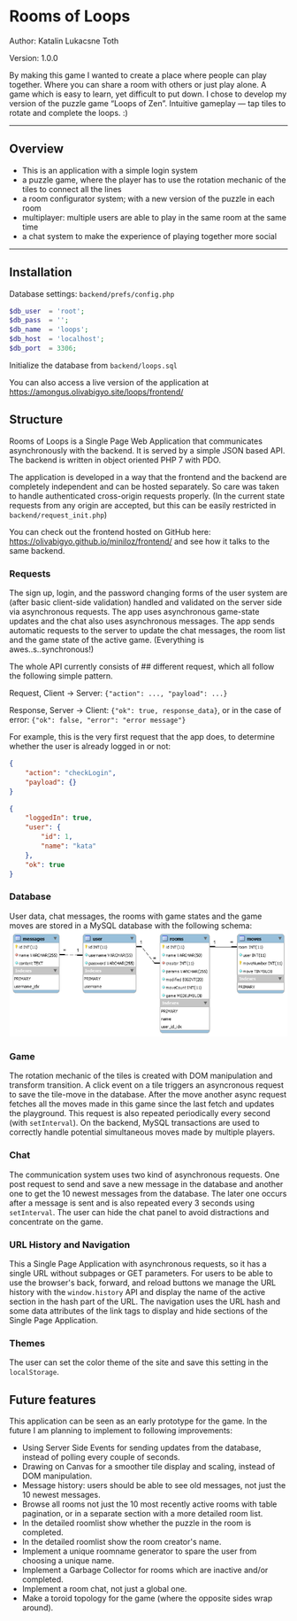 # Rooms of Loops

Author: Katalin Lukacsne Toth

Version: 1.0.0

By making this game I wanted to create a place where people can play together. Where you can share a room with others or just play alone. A game which is easy to learn, yet difficult to put down. I chose to develop my version of the puzzle game “Loops of Zen”. Intuitive gameplay — tap tiles to rotate and complete the loops. :)

---

## Overview

- This is an application with a simple login system
- a puzzle game, where the player has to use the rotation mechanic of the tiles to connect all the lines
- a room configurator system; with a new version of the puzzle in each room
- multiplayer: multiple users are able to play in the same room at the same time
- a chat system to make the experience of playing together more social

---

## Installation

Database settings: `backend/prefs/config.php`

``` php
$db_user  = 'root';
$db_pass  = '';
$db_name  = 'loops';
$db_host  = 'localhost';
$db_port  = 3306;
```

Initialize the database from `backend/loops.sql`

You can also access a live version of the application at https://amongus.olivabigyo.site/loops/frontend/

## Structure

Rooms of Loops is a Single Page Web Application that communicates asynchronously with the backend. It is served by a simple JSON based API. The backend is written in object oriented PHP 7 with PDO.

The application is developed in a way that the frontend and the backend are completely independent and can be hosted separately. So care was taken to handle authenticated cross-origin requests properly. (In the current state requests from any origin are accepted, but this can be easily restricted in `backend/request_init.php`)

You can check out the frontend hosted on GitHub here: https://olivabigyo.github.io/miniloz/frontend/ and see how it talks to the same backend.

### Requests

The sign up, login, and the password changing forms of the user system are (after basic client-side validation) handled and validated on the server side via asynchronous requests.
The app uses asynchronous game-state updates and the chat also uses asynchronous messages.
The app sends automatic requests to the server to update the chat messages, the room list and the game state of the active game.
(Everything is awes..s..synchronous!)

The whole API currently consists of ## different request, which all follow the following simple pattern.

Request, Client -> Server: `{"action": ..., "payload": ...}`

Response, Server -> Client: `{"ok": true, response_data}`, or in the case of error: `{"ok": false, "error": "error message"}`

For example, this is the very first request that the app does, to determine whether the user is already logged in or not:

```json
{
    "action": "checkLogin",
    "payload": {}
}
```

```json
{
    "loggedIn": true,
    "user": {
        "id": 1,
        "name": "kata"
    },
    "ok": true
}
```

### Database

User data, chat messages, the rooms with game states and the game moves are stored in a MySQL database with the following schema:
![DB](loops-ERDiagram.png)

### Game

The rotation mechanic of the tiles is created with DOM manipulation and transform transition. A click event on a tile triggers an asyncronous request to save the tile-move in the database. After the move another async request fetches all the moves made in this game since the last fetch and updates the playground. This request is also repeated periodically every second (with `setInterval`).
On the backend, MySQL transactions are used to correctly handle potential simultaneous moves made by multiple players.

### Chat

The communication system uses two kind of asynchronous requests. One post request to send and save a new message in the database and another one to get the 10 newest messages from the database. The later one occurs after a message is sent and is also repeated every 3 seconds using `setInterval`.
The user can hide the chat panel to avoid distractions and concentrate on the game.

### URL History and Navigation

This a Single Page Application with asynchronous requests, so it has a single URL without subpages or GET parameters.
For users to be able to use the browser's back, forward, and reload buttons we manage the URL history with the `window.history` API and display the name of the active section in the hash part of the URL.
The navigation uses the URL hash and some data attributes of the link tags to display and hide sections of the Single Page Application.

### Themes

The user can set the color theme of the site and save this setting in the `localStorage`.

## Future features

This application can be seen as an early prototype for the game. In the future I am planning to implement to following improvements:

- Using Server Side Events for sending updates from the database, instead of polling every couple of seconds.
- Drawing on Canvas for a smoother tile display and scaling, instead of DOM manipulation.
- Message history: users should be able to see old messages, not just the 10 newest messages.
- Browse all rooms not just the 10 most recently active rooms with table pagination, or in a separate section with a more detailed room list.
- In the detailed roomlist show whether the puzzle in the room is completed.
- In the detailed roomlist show the room creator's name.
- Implement a unique roomname generator to spare the user from choosing a unique name.
- Implement a Garbage Collector for rooms which are inactive and/or completed.
- Implement a room chat, not just a global one.
- Make a toroid topology for the game (where the opposite sides wrap around).
